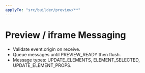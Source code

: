 ```yaml
---
applyTo: "src/builder/preview/**"
---
```

# Preview / iframe Messaging
- Validate event.origin on receive.
- Queue messages until PREVIEW_READY then flush.
- Message types: UPDATE_ELEMENTS, ELEMENT_SELECTED, UPDATE_ELEMENT_PROPS.
